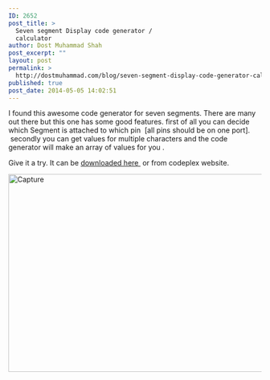 ```yaml
---
ID: 2652
post_title: >
  Seven segment Display code generator /
  calculator
author: Dost Muhammad Shah
post_excerpt: ""
layout: post
permalink: >
  http://dostmuhammad.com/blog/seven-segment-display-code-generator-calculator/
published: true
post_date: 2014-05-05 14:02:51
---
```

I found this awesome code generator for seven segments. There are many out there but this one has some good features. first of all you can decide which Segment is attached to which pin  [all pins should be on one port].  secondly you can get values for multiple characters and the code generator will make an array of values for you .

Give it a try. It can be <a title="Seven segment calculator" href="https://www.dropbox.com/s/dvv6pt0l0zlidr6/sevengen%20v1.0.53.1.zip" target="_blank">downloaded here </a> or from codeplex website.

<a href="http://dostmuhammad.com/wp-content/uploads/Capture.png"><img class="size-full wp-image-2653 aligncenter" src="http://dostmuhammad.com/wp-content/uploads/Capture.png" alt="Capture" width="717" height="394" /></a>